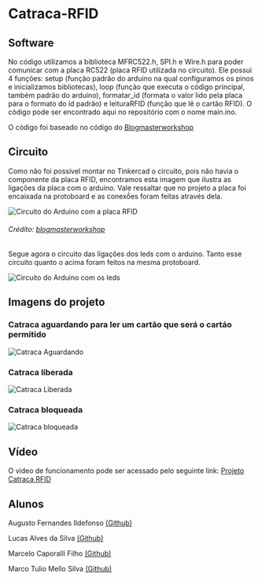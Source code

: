 # Catraca-RFID

## Software
No código utilizamos a biblioteca MFRC522.h, SPI.h e Wire.h para poder comunicar com a placa RC522 (placa RFID utilizada no circuito). Ele possui 4 funções: setup (função padrão do arduino na qual configuramos os pinos e inicializamos bibliotecas), loop (função que executa o código principal, também padrão do arduino), formatar_id (formata o valor lido pela placa para o formato do id padrão) e leituraRFID (função que lê o cartão RFID). O código pode ser encontrado aqui no repositório com o nome main.ino.

O código foi baseado no código do [Blogmasterworkshop](https://www.google.com/url?sa=t&source=web&rct=j&opi=89978449&url=https://blogmasterwalkershop.com.br/arduino/como-usar-com-arduino-kit-rfid-mfrc522&ved=2ahUKEwiQ_ZrxrfeGAxVzrpUCHXTEC98QFnoECBsQAQ&usg=AOvVaw2hHnE6edCcZ1mfguP0Xfla)

## Circuito
Como não foi possível montar no Tinkercad o circuito, pois não havia o componente da placa RFID, encontramos esta imagem que ilustra as ligações da placa com o arduino. Vale ressaltar que no projeto a placa foi encaixada na protoboard e as conexṍes foram feitas através dela.
  
![Circuito do Arduino com a placa RFID](./figs/circuito_rfid.jpg)
###### Crédito: [blogmasterworkshop](https://blogmasterwalkershop.com.br/wp-content/uploads/2018/06/img01_como_usar_com_arduino_-_kit_rfid_mfrc522_uno_mega_2560_nano_controle_acesso_automacao_residencial.jpg)

Segue agora o circuito das ligações dos leds com o arduino. Tanto esse circuito quanto o acima foram feitos na mesma protoboard.

![Circuito do Arduino com os leds](./figs/circuito_led.png)

## Imagens do projeto

### Catraca aguardando para ler um cartão que será o cartáo permitido
![Catraca Aguardando](./figs/Catraca_Leitura.jpeg)
### Catraca liberada
![Catraca Liberada](./figs/Catraca_Liberada.jpeg)
### Catraca bloqueada
![Catraca bloqueada](./figs/Catraca_Fechada.jpeg)
## Vídeo
O vídeo de funcionamento pode ser acessado pelo seguinte link: [Projeto Catraca RFID](https://youtu.be/XERBfMdBD_g)

## Alunos
Augusto Fernandes Ildefonso [(Github)](https://github.com/Augusto-Ildefonso) 

Lucas Alves da Silva [(Github)](https://github.com/lucassilvausp) 

Marcelo Caporalli Filho [(Github)](https://github.com/MarceloCFilho) 

Marco Tulio Mello Silva [(Github)](https://github.com/Marco-Normal)
